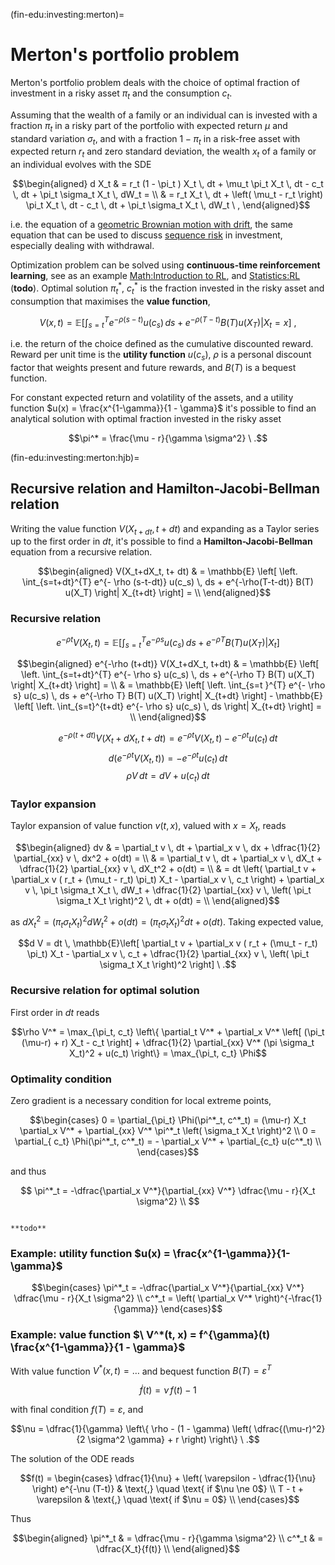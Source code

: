 (fin-edu:investing:merton)=
# Merton's portfolio problem

Merton's portfolio problem deals with the choice of optimal fraction of investment in a risky asset $\pi_t$ and the consumption $c_t$.

Assuming that the wealth of a family or an individual can is invested with a fraction $\pi_t$ in a risky part of the portfolio with expected return $\mu$ and standard variation $\sigma_t$, and with a fraction $1-\pi_t$ in a risk-free asset with expected return $r_t$ and zero standard deviation, the wealth $x_t$ of a family or an individual evolves with the SDE

$$\begin{aligned}
  d X_t
  & = r_t (1 - \pi_t ) X_t \, dt + \mu_t \pi_t X_t \, dt - c_t \, dt + \pi_t \sigma_t X_t \, dW_t = \\
  & = r_t  X_t \, dt + \left( \mu_t - r_t \right) \pi_t X_t \, dt - c_t \, dt + \pi_t \sigma_t X_t \, dW_t \ , 
\end{aligned}$$

i.e. the equation of a [geometric Brownian motion with drift](https://basics2022.github.io/bbooks-statistics/ch/prob/processes-calculus.html#geometric-brownian-motion-with-drift), the same equation that can be used to discuss [sequence risk](fin-edu:principles:sequence-risk) in investment, especially dealing with withdrawal.

Optimization problem can be solved using **continuous-time reinforcement learning**, see as an example [Math:Introduction to RL](https://basics2022.github.io/bbooks-math-miscellanea/ch/rl/intro.html), and [Statistics:RL](https://basics2022.github.io/bbooks-statistics/ch/ml/rl.html) (**todo**). Optimal solution $\pi_t^*$, $c_t^*$ is the fraction invested in the risky asset and consumption that maximises the **value function**,

$$V(x,t) = \mathbb{E} \left[ \left. \int_{s=t}^{T} e^{- \rho (s-t)} u(c_s) \, ds + e^{-\rho(T-t)} B(T) u(X_T) \right| X_t = x \right] \ ,$$

i.e. the return of the choice defined as the cumulative discounted reward. Reward per unit time is the **utility function** $u(c_s)$, $\rho$ is a personal discount factor that weights present and future rewards, and $B(T)$ is a bequest function.

For constant expected return and volatility of the assets, and a utility function $u(x) = \frac{x^{1-\gamma}}{1 - \gamma}$ it's possible to find an analytical solution with optimal fraction invested in the risky asset

$$\pi^* = \frac{\mu - r}{\gamma \sigma^2} \ .$$

(fin-edu:investing:merton:hjb)=
## Recursive relation and Hamilton-Jacobi-Bellman relation

Writing the value function $V(X_{t+dt}, t+dt)$ and expanding as a Taylor series up to the first order in $dt$, it's possible to find a **Hamilton-Jacobi-Bellman** equation from a recursive relation.

$$\begin{aligned}
  V(X_t+dX_t, t+ dt) 
  & = \mathbb{E} \left[ \left. \int_{s=t+dt}^{T} e^{- \rho (s-t-dt)} u(c_s) \, ds + e^{-\rho(T-t-dt)} B(T) u(X_T) \right| X_{t+dt} \right] = \\
\end{aligned}$$

### Recursive relation

$$e^{-\rho  t    } V(X_t     , t   ) = \mathbb{E} \left[  \left. \int_{s=t   }^{T} e^{- \rho s} u(c_s) \, ds + e^{-\rho T} B(T) u(X_T) \right| X_{t   } \right]$$

$$\begin{aligned}
  e^{-\rho (t+dt)} V(X_t+dX_t, t+dt)
  & = \mathbb{E} \left[  \left. \int_{s=t+dt}^{T} e^{- \rho s} u(c_s) \, ds + e^{-\rho T} B(T) u(X_T) \right| X_{t+dt} \right] = \\
  & = \mathbb{E} \left[  \left. \int_{s=t   }^{T} e^{- \rho s} u(c_s) \, ds + e^{-\rho T} B(T) u(X_T) \right| X_{t+dt} \right]     
    - \mathbb{E} \left[  \left. \int_{s=t}^{t+dt} e^{- \rho s} u(c_s) \, ds                           \right| X_{t+dt} \right] = \\
\end{aligned}$$

$$e^{-\rho (t+dt)} V(X_t+dX_t, t+dt) = e^{-\rho t} V(X_t, t) - e^{-\rho t} u(c_t) \, dt$$
$$d \left( e^{-\rho t} V(X_t, t) \right) = - e^{-\rho t} u(c_t) \, dt$$
$$\rho V \, dt = d V + u(c_t) \, dt $$


### Taylor expansion
Taylor expansion of value function $v(t,x)$, valued with $x = X_t$, reads

$$\begin{aligned}
  dv 
  & = \partial_t v \, dt + \partial_x v \, dx + \dfrac{1}{2} \partial_{xx} v \, dx^2 + o(dt) = \\
  & = \partial_t v \, dt + \partial_x v \, dX_t + \dfrac{1}{2} \partial_{xx} v \, dX_t^2 + o(dt) = \\
  & = dt \left( \partial_t v + \partial_x v ( r_t + (\mu_t - r_t) \pi_t) X_t - \partial_x v \, c_t \right) + \partial_x v \, \pi_t \sigma_t X_t \, dW_t + \dfrac{1}{2} \partial_{xx} v \, \left( \pi_t \sigma_t X_t \right)^2 \, dt + o(dt) = \\
\end{aligned}$$

as $dX_t^2 = \left( \pi_t \sigma_t X_t \right)^2 dW_t^2 + o(dt) = \left(  \pi_t \sigma_t X_t \right)^2 dt + o(dt)$. Taking expected value,

$$d V = dt \, \mathbb{E}\left[ \partial_t v + \partial_x v ( r_t + (\mu_t - r_t) \pi_t) X_t - \partial_x v \, c_t + \dfrac{1}{2} \partial_{xx} v \, \left( \pi_t \sigma_t X_t \right)^2 \right] \ .$$

### Recursive relation for optimal solution

First order in $dt$ reads

$$\rho V^* = \max_{\pi_t, c_t} \left\{ \partial_t V^* + \partial_x V^* \left[ (\pi_t (\mu-r) + r) X_t - c_t  \right] + \dfrac{1}{2} \partial_{xx} V^* (\pi \sigma_t X_t)^2 + u(c_t) \right\} = \max_{\pi_t, c_t} \Phi$$

### Optimality condition

Zero gradient is a necessary condition for local extreme points,

$$\begin{cases}
  0 = \partial_{\pi_t} \Phi(\pi^*_t, c^*_t) = (\mu-r) X_t \partial_x V^* + \partial_{xx} V^* \pi^*_t \left( \sigma_t X_t \right)^2 \\
  0 = \partial_{  c_t} \Phi(\pi^*_t, c^*_t) = - \partial_x V^* + \partial_{c_t} u(c^*_t) \\
\end{cases}$$

and thus

$$
  \pi^*_t = -\dfrac{\partial_x V^*}{\partial_{xx} V^*} \dfrac{\mu - r}{X_t \sigma^2} \\
$$

```{dropdown} Necessary conditions on $\ u()\ $ for the Hessian to be definite negative

**todo**

```

### Example: utility function $u(x) = \frac{x^{1-\gamma}}{1-\gamma}$

$$\begin{cases}
  \pi^*_t = -\dfrac{\partial_x V^*}{\partial_{xx} V^*} \dfrac{\mu - r}{X_t \sigma^2} \\
  c^*_t = \left( \partial_x V^* \right)^{-\frac{1}{\gamma}}
\end{cases}$$

### Example: value function $\ V^*(t, x) = f^{\gamma}(t) \frac{x^{1-\gamma}}{1 - \gamma}$

With value function $V^*(x,t) = \dots$ and bequest function $B(T) = \varepsilon^T$

$$\dot{f}(t) = \nu \, f(t) - 1$$

with final condition $f(T) = \varepsilon$, and

$$\nu = \dfrac{1}{\gamma} \left\{ \rho - (1 - \gamma) \left( \dfrac{(\mu-r)^2}{2 \sigma^2 \gamma} + r  \right)  \right\} \ .$$

The solution of the ODE reads

$$f(t) =
\begin{cases}
  \dfrac{1}{\nu} + \left( \varepsilon - \dfrac{1}{\nu} \right) e^{-\nu (T-t)} & \text{,} \quad \text{ if $\nu \ne 0$} \\
  T - t + \varepsilon                                                         & \text{,} \quad \text{ if $\nu =   0$} \\
\end{cases}$$

Thus

$$\begin{aligned}
  \pi^*_t & = \dfrac{\mu - r}{\gamma \sigma^2} \\
  c^*_t   & = \dfrac{X_t}{f(t)} \\
\end{aligned}$$


